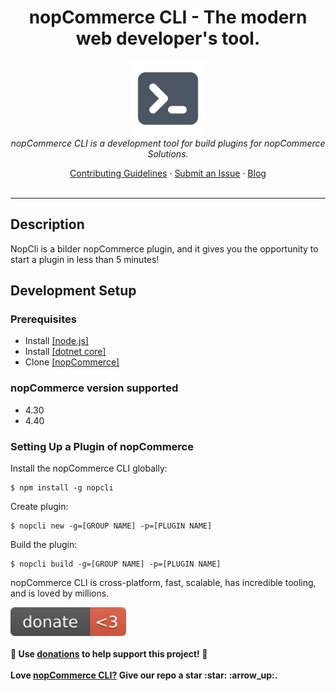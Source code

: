 <h1 align="center">nopCommerce CLI - The modern web developer's tool.</h1>

<p align="center">
  <img src="https://raw.githubusercontent.com/DiogenesPolanco/nopCommerce-cli/development/src/assets/images/logos/nopcli.png" alt="nopCommerce CLI-logo" width="120px" height="120px"/>
  <br>
  <i>nopCommerce CLI is a development tool for build plugins for nopCommerce Solutions.</i>
  <br>
</p>
 
<p  align="center">
  <a href="CONTRIBUTING.md">Contributing Guidelines</a>
  ·
  <a href="https://github.com/DiogenesPolanco/nopCommerce-cli/issues">Submit an Issue</a>
  ·
  <a href="https://dev.to/diogenespolanco/nopcommerce-cli-4do5">Blog</a>
  <br>
  <br>
</p>
 
<hr>

## Description

NopCli is a bilder nopCommerce plugin, and it gives you the opportunity to start a plugin in less than 5 minutes!

## Development Setup

### Prerequisites

- Install <a href="https://nodejs.org/es/download/">[node.js] </a>
- Install <a href="https://dotnet.microsoft.com/download">[dotnet core]</a>
- Clone <a href="https://github.com/nopSolutions/nopCommerce">[nopCommerce]</a>

### nopCommerce version supported

- 4.30
- 4.40

### Setting Up a Plugin of nopCommerce

Install the nopCommerce CLI globally:

```
$ npm install -g nopcli
```

Create plugin:

```
$ nopcli new -g=[GROUP NAME] -p=[PLUGIN NAME]
```

Build the plugin:

```
$ nopcli build -g=[GROUP NAME] -p=[PLUGIN NAME]
```

nopCommerce CLI is cross-platform, fast, scalable, has incredible tooling, and is loved by millions.

<p>
	<a href="https://www.paypal.com/donate/?hosted_button_id=VM4NMF6PY4SMG">
	<img width="185" src="https://raw.githubusercontent.com/DiogenesPolanco/nopCommerce-cli/development/src/assets/images/badge.svg" alt="Badge"/>
	</a>
	<br><br>
	<b>🙌 Use <a href="https://diogenespolanco.com">donations</a> to help support <b>this</b> project! 🙌</b>
	<br> 
	<br> 
	<b>Love <a href="https://github.com/DiogenesPolanco/nopCommerce-cli">nopCommerce CLI?</a> Give our repo a star :star: :arrow_up:.</b>
</p>

